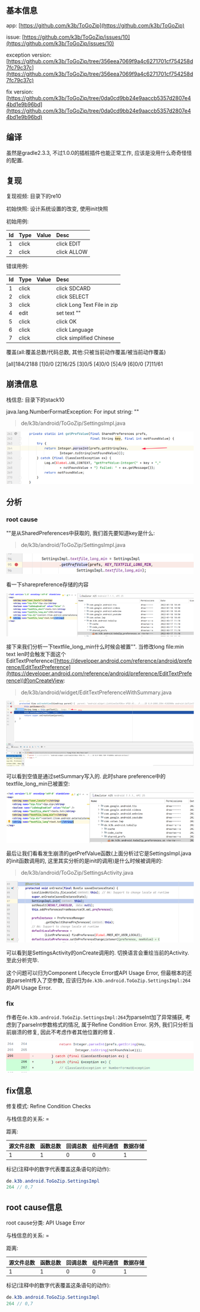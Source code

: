 ## 基本信息

app: [https://github.com/k3b/ToGoZip](https://github.com/k3b/ToGoZip)

issue: [https://github.com/k3b/ToGoZip/issues/10](https://github.com/k3b/ToGoZip/issues/10)

exception version: [https://github.com/k3b/ToGoZip/tree/356eea7069f9a4c6271701cf754258d7fc79c37c](https://github.com/k3b/ToGoZip/tree/356eea7069f9a4c6271701cf754258d7fc79c37c)

fix version: [https://github.com/k3b/ToGoZip/tree/0da0cd9bb24e9aaccb5357d2807e44bd1e9b96bd](https://github.com/k3b/ToGoZip/tree/0da0cd9bb24e9aaccb5357d2807e44bd1e9b96bd)

## 编译

虽然是gradle2.3.3, 不过1.0.0的插桩插件也能正常工作, 应该是没用什么奇奇怪怪的配置.

## 复现

复现视频: 目录下的re10

初始快照: 设计系统设置的改变, 使用init快照

初始用例: 

|Id|Type|Value|Desc|
|:----|:----|:----|:----|
|1|click|    |click EDIT|
|2|click|    |click ALLOW|

错误用例:

|Id|Type|Value|Desc|
|:----|:----|:----|:----|
|1|click|    |click SDCARD|
|2|click|    |click SELECT|
|3|click|    |click Long Text File in zip|
|4|edit|    |set text ""|
|5|click|    |click OK|
|6|click|    |click Language|
|7|click|    |click simplified Chinese|

覆盖(all:覆盖总数/代码总数, 其他:只被当前动作覆盖/被当前动作覆盖)

[all]184/2188 [1]0/0 [2]16/25 [3]0/5 [4]0/0 [5]4/9 [6]0/0 [7]11/61 

## 崩溃信息

栈信息: 目录下的stack10

java.lang.NumberFormatException: For input string: ""

> de/k3b/android/ToGoZip/SettingsImpl.java

![image-20220317124929939](README.assets/image-20220317124929939.png)

## 分析

### root cause

""是从SharedPreferences中获取的, 我们首先要知道key是什么:

> de/k3b/android/ToGoZip/SettingsImpl.java

![image-20220317124933821](README.assets/image-20220317124933821.png)

看一下sharepreference存储的内容

![image-20220317124937609](README.assets/image-20220317124937609.png)

接下来我们分析一下textfile_long_min什么时候会被置"". 当修改long file:min text len时会触发下面这个EditTextPreference([https://developer.android.com/reference/android/preference/EditTextPreference](https://developer.android.com/reference/android/preference/EditTextPreference))的onCreateView:

> de/k3b/android/widget/EditTextPreferenceWithSummary.java

![image-20220317124942932](README.assets/image-20220317124942932.png)

可以看到空值是通过setSummary写入的. 此时share preference中的textfile_long_min已被置空:

![image-20220317124947006](README.assets/image-20220317124947006.png)

最后让我们看看发生崩溃的getPrefValue函数(上面分析过它是SettingsImpl.java的init函数调用的, 这里其实分析的是init的调用)是什么时候被调用的:

> de/k3b/android/ToGoZip/SettingsActivity.java

![image-20220317124951471](README.assets/image-20220317124951471.png)

可以看到是SettingsActivity的onCreate调用的. 切换语言会重绘当前的Activity. 至此分析完毕.

这个问题可以归为Component Lifecycle Error或API Usage Error, 但最根本的还是parseInt传入了空参数, 应该归为`de.k3b.android.ToGoZip.SettingsImpl:264`的API Usage Error. 

### fix

作者在`de.k3b.android.ToGoZip.SettingsImpl:264`为parseInt加了异常捕获, 考虑到了parseInt参数格式的情况, 属于Refine Condition Error. 另外, 我们只分析当前崩溃的修复, 因此不考虑作者其他位置的修复.

![image-20220407162221644](README.assets/image-20220407162221644.png)

## fix信息

修复模式: Refine Condition Checks

与栈信息的关系: =

距离:

|源文件总数|函数总数|回调总数|组件间通信|数据存储|
|:----|:----|:----|:----|:----|
|1|1|0|0|1|

标记(注释中的数字代表覆盖这条语句的动作):

```java
de.k3b.android.ToGoZip.SettingsImpl
264 // 0,7
```
## root cause信息

root cause分类: API Usage Error

与栈信息的关系: =

距离:

|源文件总数|函数总数|回调总数|组件间通信|数据存储|
|:----|:----|:----|:----|:----|
|1|1|0|0|1|

标记(注释中的数字代表覆盖这条语句的动作):

```java
de.k3b.android.ToGoZip.SettingsImpl
264 // 0,7
```
